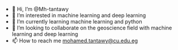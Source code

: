 - 👋 Hi, I’m @Mh-tantawy
- 👀 I’m interested in machine learning and deep learning
- 🌱 I’m currently learning machine learning and python
- 💞️ I’m looking to collaborate on the geoscience field with machine learning and deep learning
- 📫 How to reach me mohamed.tantawy@cu.edu.eg

<!---
Mh-tantawy/Mh-tantawy is a ✨ special ✨ repository because its `README.md` (this file) appears on your GitHub profile.
You can click the Preview link to take a look at your changes.
--->
